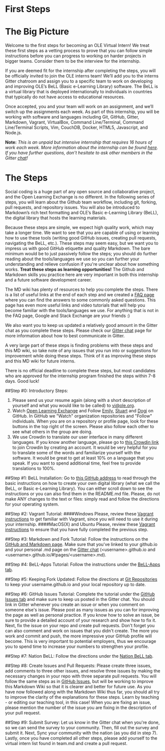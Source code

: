 # First Steps

# The Big Picture

Welcome to the first steps for becoming an OLE Virtual Intern! We treat these first steps as a vetting process to prove that you can follow simple instructions before you can progress to working on harder projects in bigger teams. Consider them to be the interview for the internship. 

If you are deemed fit for the internship after completing the steps, you will be officially invited to join the OLE interns team! We’ll add you to the interns Gitter chatroom and assign you to a specific team to work on developing and improving OLE’s BeLL (Basic e-Learning Library) software. The BeLL is a virtual library that is deployed internationally to individuals in countries that typically do not have access to educational resources.

Once accepted, you and your team will work on an assignment, and we’ll switch up the assignments each week. As part of this internship, you will be working with software and languages including Git, GitHub, Gitter, Markdown, Vagrant, VirtualBox, Command Line/Terminal, Command Line/Terminal Scripts, Vim, CouchDB, Docker, HTML5, Javascript, and Node.js.

**Note:** *This is an unpaid but intensive internship that requires 16 hours of work each week. More information about the internship can be found [here](https://www.indeed.com/jobs?q=%22virtual+software+engineer+intern%22&l=Cambridge,+MA). If you have further questions, don’t hesitate to ask other members in the Gitter [chat](http://open-learning-exchange.github.io/#!pages/chat.md)!*

# The Steps

Social coding is a huge part of any open source and collaborative project, and the Open Learning Exchange is no different. In the following series of steps, you will learn about the Github team workflow, including git, forking, pull requests, and repository issues. You will also be introduced to Markdown’s rich text formatting and OLE’s Basic e-Learning Library (BeLL), the digital library that hosts the learning materials.

Because these steps are simple, we expect high quality work, which may take a longer time. We want to see that you are capable of using or learning how to use these tools (writing good GitHub issues, creating pull requests, navigating the BeLL, etc.). These steps may seem easy, but we want you to impress us with good GitHub etiquette and quality Markdown. The bare minimum would be to just passively follow the steps; you should do further reading about the tools/languages we use so you can further your understanding and relieve confusion if you're unclear about how something works. **Treat these steps as learning opportunities!** The Github and Markdown skills you practice here are very important in both this internship and a future software development career.

The MD wiki has plenty of resources to help you complete the steps. There is a list of useful links at the end of each step and we created a [FAQ page](http://open-learning-exchange.github.io/#!./pages/faq.md) where you can find the answers to some commonly asked questions. This page has even more useful links and video tutorials that will help you become familiar with the tools/languages we use. For anything that is not in the FAQ page, Google and Stack Exchange are your friends :)

We also want you to keep us updated a relatively good amount in the Gitter chat as you complete these steps. Please check our [Gitter chat](http://open-learning-exchange.github.io/#!pages/chat.md) page for more information about how to best communicate in Gitter.

A very large part of these steps is finding problems with these steps and this MD wiki, so take note of any issues that you run into or suggestions for improvement while doing these steps. Think of it as improving these steps and this MD wiki for future interns. 

There is no official deadline to complete these steps, but most candidates who are approved for the internship program finished the steps within 7-8 days. Good luck!


##Step #0: Introductory Steps:
1. Please send us your resume again (along with a short description of yourself and what you would like to be called) to vi@ole.org.
2. Watch [Open Learning Exchange](https://github.com/open-learning-exchange/open-learning-exchange.github.io) and Follow [Emily](https://github.com/EmilyLarkin), [Stuart](https://github.com/sente) and [Dogi](https://github.com/dogi) on GitHub. In GitHub we "Watch" organization repositories and "Follow" individuals. When you are on a repository or profile page, look for these buttons in the top right of the screen. Please also follow each other to see what others in the group are doing.
3. We use Crowdin to translate our user interface in many different languages. If you know another language, please go to [this Crowdin link](https://crowdin.com/project/open-learning-exchange/invite) to join Crowdin by creating an account. It would be very helpful for you to translate some of the words and familiarize yourself with the software. It would be great to get at least 10% on a language that you speak. If you want to spend additional time, feel free to provide translations to 100%.

##Step #1: BeLL Installation:
Go to [this GitHub address](https://github.com/dogi/ole--vagrant-vi) to read through the basic instructions on how to create your own digital library (what we call the BeLL, or Basic e-Learning Library). You can either scroll down to see the instructions or you can also find them in the README.md file. Please, do not make ANY changes to the text or files: simply read and follow the directions for your operating system.

##Step #2: Vagrant Tutorial:
####Windows 
Please, review these [Vagrant instructions](vagrantwin.md) to get familiar with Vagrant, since you will need to use it during your internship.
####MacOS(X) and Ubuntu
Please, review these [Vagrant instructions](vagrant.md) to ensure that you have fully completed the previous step.

##Step #3: Markdown and Fork Tutorial:
Follow the instructions on the [GitHub and Markdown page](githubandmarkdown.md). Make sure that you've linked to your github.io and your personal .md page on the [Gitter chat](https://gitter.im/open-learning-exchange/chat) (&lt;username&gt;.github.io and &lt;username&gt;.github.io/#!pages/&lt;username&gt;.md).

##Step #4: BeLL-Apps Tutorial:
Follow the instructions under the [BeLL-Apps tab](bellapps.md).

##Step #5: Keeping Fork Updated:
Follow the directions at [Git Repositories](gitandrepositories.md) to keep your username.github.io and your local repository up to date.

##Step #6: GitHub Issues Tutorial:
Complete the tutorial under the [GitHub Issues tab](githubissues.md) and make sure to keep us posted in the Gitter chat. You should link in Gitter whenever you create an issue or when you comment on someone else's issue. Please post as many issues as you can for improving the page as well as personal practice. If you know how to solve an issue, be sure to provide a detailed account of your research and show how to fix it. Next, fix the issue on your repo and create pull requests. Don't forget you can also comment and work on issues that you didn't create. The more you work and commit and push, the more impressive your GitHub profile will become. This is very important to potential employers, thus we encourage you to spend time to increase your numbers to strengthen your profile.

##Step #7: Nation BeLL:
Follow the directions under the [Nation BeLL tab](nation.md).

##Step #8: Create Issues and Pull Requests:
Please create three issues, add comments to three other issues, and resolve three issues by making the necessary changes in your repo with three separate pull requests. You will follow the same steps as in [GitHub Issues](githubissues.md), but will be working to improve this Markdown Wiki so that it is clearer and better for future use. As you have now followed along with the Markdown Wiki thus far, you should all try to improve the clarity of the explanations for these steps. Learn by teaching - or editing our teaching tool, in this case! When you are fixing an issue, please mention the number of the issue you are fixing in the description of your pull request.

##Step #9: Submit Survey:
Let us know in the Gitter chat when you're done, so we can send the survey to your community. Then, fill out the survey and submit it. Next, Sync your community with the nation (as you did in step 7). Lastly, once you have completed all other steps, please add yourself to the virtual intern list found in team.md and create a pull request.
